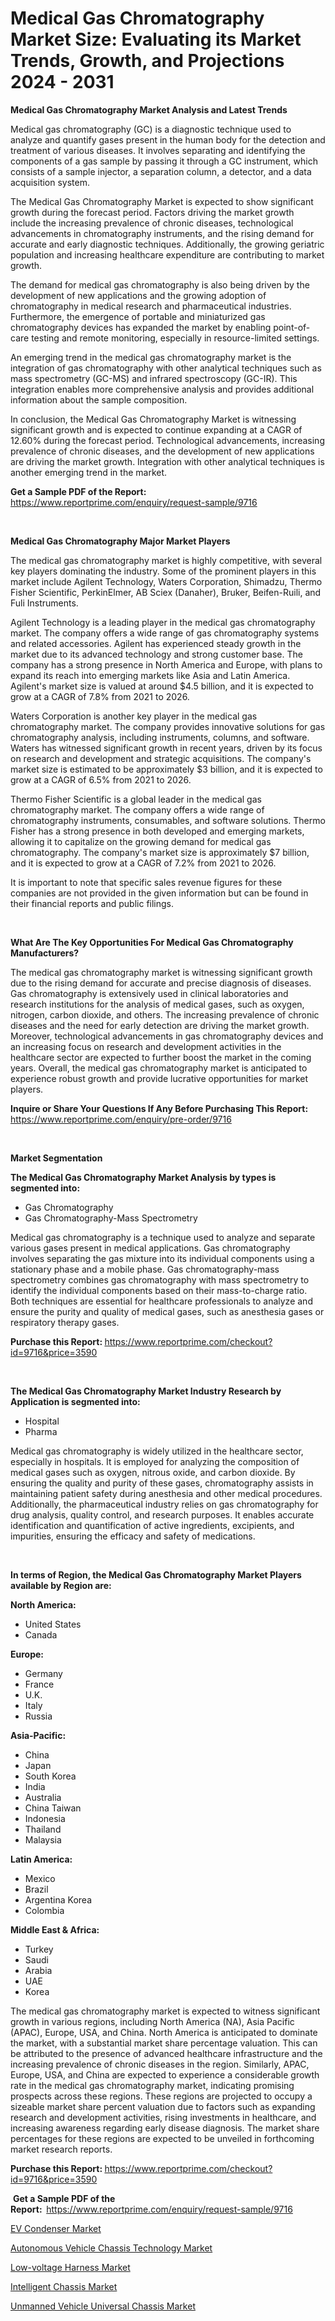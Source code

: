 <p><h1>Medical Gas Chromatography Market Size: Evaluating its Market Trends, Growth, and Projections 2024 - 2031</h1></p><p><strong>Medical Gas Chromatography Market Analysis and Latest Trends</strong></p>
<p><p>Medical gas chromatography (GC) is a diagnostic technique used to analyze and quantify gases present in the human body for the detection and treatment of various diseases. It involves separating and identifying the components of a gas sample by passing it through a GC instrument, which consists of a sample injector, a separation column, a detector, and a data acquisition system.</p><p>The Medical Gas Chromatography Market is expected to show significant growth during the forecast period. Factors driving the market growth include the increasing prevalence of chronic diseases, technological advancements in chromatography instruments, and the rising demand for accurate and early diagnostic techniques. Additionally, the growing geriatric population and increasing healthcare expenditure are contributing to market growth.</p><p>The demand for medical gas chromatography is also being driven by the development of new applications and the growing adoption of chromatography in medical research and pharmaceutical industries. Furthermore, the emergence of portable and miniaturized gas chromatography devices has expanded the market by enabling point-of-care testing and remote monitoring, especially in resource-limited settings.</p><p>An emerging trend in the medical gas chromatography market is the integration of gas chromatography with other analytical techniques such as mass spectrometry (GC-MS) and infrared spectroscopy (GC-IR). This integration enables more comprehensive analysis and provides additional information about the sample composition.</p><p>In conclusion, the Medical Gas Chromatography Market is witnessing significant growth and is expected to continue expanding at a CAGR of 12.60% during the forecast period. Technological advancements, increasing prevalence of chronic diseases, and the development of new applications are driving the market growth. Integration with other analytical techniques is another emerging trend in the market.</p></p>
<p><strong>Get a Sample PDF of the Report:&nbsp;</strong> <a href="https://www.reportprime.com/enquiry/request-sample/9716">https://www.reportprime.com/enquiry/request-sample/9716</a></p>
<p>&nbsp;</p>
<p><strong>Medical Gas Chromatography Major Market Players</strong></p>
<p><p>The medical gas chromatography market is highly competitive, with several key players dominating the industry. Some of the prominent players in this market include Agilent Technology, Waters Corporation, Shimadzu, Thermo Fisher Scientific, PerkinElmer, AB Sciex (Danaher), Bruker, Beifen-Ruili, and Fuli Instruments.</p><p>Agilent Technology is a leading player in the medical gas chromatography market. The company offers a wide range of gas chromatography systems and related accessories. Agilent has experienced steady growth in the market due to its advanced technology and strong customer base. The company has a strong presence in North America and Europe, with plans to expand its reach into emerging markets like Asia and Latin America. Agilent's market size is valued at around $4.5 billion, and it is expected to grow at a CAGR of 7.8% from 2021 to 2026.</p><p>Waters Corporation is another key player in the medical gas chromatography market. The company provides innovative solutions for gas chromatography analysis, including instruments, columns, and software. Waters has witnessed significant growth in recent years, driven by its focus on research and development and strategic acquisitions. The company's market size is estimated to be approximately $3 billion, and it is expected to grow at a CAGR of 6.5% from 2021 to 2026.</p><p>Thermo Fisher Scientific is a global leader in the medical gas chromatography market. The company offers a wide range of chromatography instruments, consumables, and software solutions. Thermo Fisher has a strong presence in both developed and emerging markets, allowing it to capitalize on the growing demand for medical gas chromatography. The company's market size is approximately $7 billion, and it is expected to grow at a CAGR of 7.2% from 2021 to 2026.</p><p>It is important to note that specific sales revenue figures for these companies are not provided in the given information but can be found in their financial reports and public filings.</p></p>
<p>&nbsp;</p>
<p><strong>What Are The Key Opportunities For Medical Gas Chromatography Manufacturers?</strong></p>
<p><p>The medical gas chromatography market is witnessing significant growth due to the rising demand for accurate and precise diagnosis of diseases. Gas chromatography is extensively used in clinical laboratories and research institutions for the analysis of medical gases, such as oxygen, nitrogen, carbon dioxide, and others. The increasing prevalence of chronic diseases and the need for early detection are driving the market growth. Moreover, technological advancements in gas chromatography devices and an increasing focus on research and development activities in the healthcare sector are expected to further boost the market in the coming years. Overall, the medical gas chromatography market is anticipated to experience robust growth and provide lucrative opportunities for market players.</p></p>
<p><strong>Inquire or Share Your Questions If Any Before Purchasing This Report:</strong> <a href="https://www.reportprime.com/enquiry/pre-order/9716">https://www.reportprime.com/enquiry/pre-order/9716</a></p>
<p>&nbsp;</p>
<p><strong>Market Segmentation</strong></p>
<p><strong>The Medical Gas Chromatography Market Analysis by types is segmented into:</strong></p>
<p><ul><li>Gas Chromatography</li><li>Gas Chromatography-Mass Spectrometry</li></ul></p>
<p><p>Medical gas chromatography is a technique used to analyze and separate various gases present in medical applications. Gas chromatography involves separating the gas mixture into its individual components using a stationary phase and a mobile phase. Gas chromatography-mass spectrometry combines gas chromatography with mass spectrometry to identify the individual components based on their mass-to-charge ratio. Both techniques are essential for healthcare professionals to analyze and ensure the purity and quality of medical gases, such as anesthesia gases or respiratory therapy gases.</p></p>
<p><strong>Purchase this Report:&nbsp;</strong><a href="https://www.reportprime.com/checkout?id=9716&price=3590">https://www.reportprime.com/checkout?id=9716&price=3590</a></p>
<p>&nbsp;</p>
<p><strong>The Medical Gas Chromatography Market Industry Research by Application is segmented into:</strong></p>
<p><ul><li>Hospital</li><li>Pharma</li></ul></p>
<p><p>Medical gas chromatography is widely utilized in the healthcare sector, especially in hospitals. It is employed for analyzing the composition of medical gases such as oxygen, nitrous oxide, and carbon dioxide. By ensuring the quality and purity of these gases, chromatography assists in maintaining patient safety during anesthesia and other medical procedures. Additionally, the pharmaceutical industry relies on gas chromatography for drug analysis, quality control, and research purposes. It enables accurate identification and quantification of active ingredients, excipients, and impurities, ensuring the efficacy and safety of medications.</p></p>
<p>&nbsp;</p>
<p><strong>In terms of Region, the Medical Gas Chromatography Market Players available by Region are:</strong></p>
<p>
    <p> <strong> North America: </strong>
        <ul>
            <li>United States</li>
            <li>Canada</li>
        </ul>
        </p> 
    <p> <strong> Europe: </strong>
        <ul>
            <li>Germany</li>
            <li>France</li>
            <li>U.K.</li>
            <li>Italy</li>
            <li>Russia</li>
        </ul>
        </p> 
    <p> <strong> Asia-Pacific: </strong>
        <ul>
            <li>China</li>
            <li>Japan</li>
            <li>South Korea</li>
            <li>India</li>
            <li>Australia</li>
            <li>China Taiwan</li>
            <li>Indonesia</li>
            <li>Thailand</li>
            <li>Malaysia</li>
        </ul>
        </p> 
    <p> <strong> Latin America: </strong>
        <ul>
            <li>Mexico</li>
            <li>Brazil</li>
            <li>Argentina Korea</li>
            <li>Colombia</li>
        </ul>
        </p> 
    <p> <strong> Middle East & Africa: </strong>
        <ul>
            <li>Turkey</li>
            <li>Saudi</li>
            <li>Arabia</li>
            <li>UAE</li>
            <li>Korea</li>
        </ul>
    </p>
    </p>
<p><p>The medical gas chromatography market is expected to witness significant growth in various regions, including North America (NA), Asia Pacific (APAC), Europe, USA, and China. North America is anticipated to dominate the market, with a substantial market share percentage valuation. This can be attributed to the presence of advanced healthcare infrastructure and the increasing prevalence of chronic diseases in the region. Similarly, APAC, Europe, USA, and China are expected to experience a considerable growth rate in the medical gas chromatography market, indicating promising prospects across these regions. These regions are projected to occupy a sizeable market share percent valuation due to factors such as expanding research and development activities, rising investments in healthcare, and increasing awareness regarding early disease diagnosis. The market share percentages for these regions are expected to be unveiled in forthcoming market research reports.</p></p>
<p><strong>Purchase this Report: </strong><a href="https://www.reportprime.com/checkout?id=9716&price=3590">https://www.reportprime.com/checkout?id=9716&price=3590</a></p>
<p>&nbsp;<strong>Get a Sample PDF of the Report:&nbsp;&nbsp;</strong><a href="https://www.reportprime.com/enquiry/request-sample/9716">https://www.reportprime.com/enquiry/request-sample/9716</a></p>
<p><strong></strong></p>
<p><p><a href="https://medium.com/@bethelokon998/ev-condenser-market-insight-market-trends-growth-forecasted-from-2024-to-2031-35a4954e855e">EV Condenser Market</a></p><p><a href="https://medium.com/@bethelokon998/autonomous-vehicle-chassis-technology-market-size-reveals-the-best-marketing-channels-in-global-0ebef67fdc5e">Autonomous Vehicle Chassis Technology Market</a></p><p><a href="https://medium.com/@bethelokon998/analyzing-low-voltage-harness-market-global-industry-perspective-and-forecast-2024-to-2031-dce4b63d28c2">Low-voltage Harness Market</a></p><p><a href="https://medium.com/@bethelokon998/intelligent-chassis-market-competitive-analysis-market-trends-and-forecast-to-2031-bb0085e35c2f">Intelligent Chassis Market</a></p><p><a href="https://medium.com/@bethelokon998/analyzing-unmanned-vehicle-universal-chassis-market-global-industry-perspective-and-forecast-2024-46e1b42fc499">Unmanned Vehicle Universal Chassis Market</a></p></p>